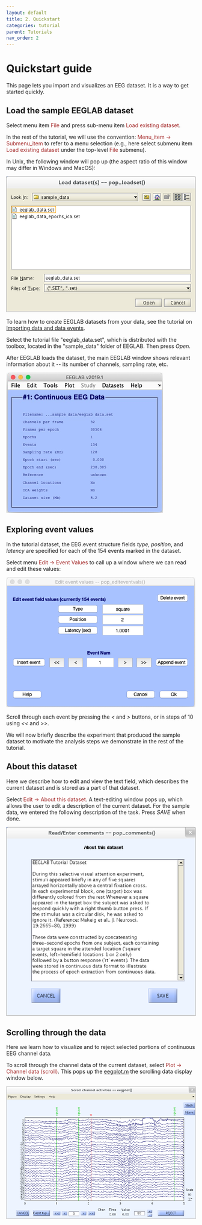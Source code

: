 ```yaml
---
layout: default
title: 2. Quickstart
categories: tutorial
parent: Tutorials
nav_order: 2
---
```

Quickstart guide
================

This page lets you import and visualizes an EEG dataset. It is a way  to get started quickly.

Load the sample EEGLAB dataset
---------------------------

Select menu item <span style="color: brown">File</span> and press sub-menu item
<span style="color: brown">Load existing dataset</span>.

In the rest of the tutorial, we will use the convention:
<span style="color: brown">Menu_item → Submenu_item</span> to refer to a menu
selection (e.g., here select submenu item <font color=brown>Load
existing dataset</font> under the top-level
<span style="color: brown">File</span> submenu).

In Unix, the following window will pop up (the aspect ratio of this
window may differ in Windows and MacOS):

![Image:Pop_loadset.png](/assets/images/Pop_loadset.png)

To learn how to create EEGLAB datasets from your data, see the
tutorial on [Importing data and data
events](/tutorials/04_Import/Importing_Continuous_and_Epoched_Data.html).

Select the tutorial file "eeglab_data.set", which is distributed with
the toolbox, located in the "sample_data" folder of EEGLAB. Then press *Open*.

After EEGLAB loads the dataset, the main EEGLAB window shows
relevant information about it -- its number of channels, sampling rate,
etc.



![](/assets/images/Eeglab_window_continuous_data.jpg)


Exploring event values
----------------------

In the tutorial dataset, the EEG.event structure fields *type*,
*position*, and *latency* are specified for each of the 154 events
marked in the dataset.

Select menu <span style="color: brown">Edit → Event Values</span> to call up a
window where we can read and edit these values:


![Image:Figure pop editeventvals3.png](/assets/images/Figure_pop_editeventvals3.png)



Scroll through each event by pressing the *\<* and *\>* buttons, or in steps of 10 using *\<\<*
and *\>\>*.


We will now briefly describe the experiment that produced the sample
dataset to motivate the analysis steps we demonstrate in the rest of the
tutorial.

About this dataset
------------------

Here we describe how to edit and view the text field, which describes the
current dataset and is stored as a part of that dataset.

Select <span style="color: brown">Edit → About this dataset</span>. A
text-editing window pops up, which allows the user to edit a
description of the current dataset. For the sample data, we entered
the following description of the task. Press *SAVE* when done.


![Image:I15about_this_dataset.png](/assets/images/I15about_this_dataset.png)

Scrolling through the data
--------------------------

Here we learn how to visualize and to reject selected portions of
continuous EEG channel data.

To scroll through the channel data of the current dataset, select
<span style="color: brown">Plot → Channel data (scroll)</span>. This pops up
the [eegplot.m](http://sccn.ucsd.edu/eeglab/locatefile.php?file=eegplot.m)
the scrolling data display window below.

![Image:Scrollchannelactivities1.png](/assets/images/Scrollchannelactivities1.png)
